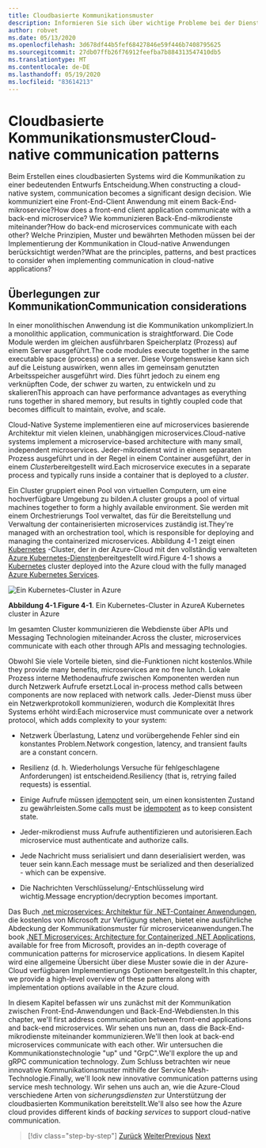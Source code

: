 ```yaml
---
title: Cloudbasierte Kommunikationsmuster
description: Informieren Sie sich über wichtige Probleme bei der Dienst Kommunikation in Cloud-native Anwendungen
author: robvet
ms.date: 05/13/2020
ms.openlocfilehash: 3d678df44b5fef68427846e59f446b7408795625
ms.sourcegitcommit: 27db07ffb26f76912feefba7b884313547410db5
ms.translationtype: MT
ms.contentlocale: de-DE
ms.lasthandoff: 05/19/2020
ms.locfileid: "83614213"
---
```

# <a name="cloud-native-communication-patterns"></a><span data-ttu-id="19d4f-103">Cloudbasierte Kommunikationsmuster</span><span class="sxs-lookup"><span data-stu-id="19d4f-103">Cloud-native communication patterns</span></span>

<span data-ttu-id="19d4f-104">Beim Erstellen eines cloudbasierten Systems wird die Kommunikation zu einer bedeutenden Entwurfs Entscheidung.</span><span class="sxs-lookup"><span data-stu-id="19d4f-104">When constructing a cloud-native system, communication becomes a significant design decision.</span></span> <span data-ttu-id="19d4f-105">Wie kommuniziert eine Front-End-Client Anwendung mit einem Back-End-mikroservice?</span><span class="sxs-lookup"><span data-stu-id="19d4f-105">How does a front-end client application communicate with a back-end microservice?</span></span> <span data-ttu-id="19d4f-106">Wie kommunizieren Back-End-mikrodienste miteinander?</span><span class="sxs-lookup"><span data-stu-id="19d4f-106">How do back-end microservices communicate with each other?</span></span> <span data-ttu-id="19d4f-107">Welche Prinzipien, Muster und bewährten Methoden müssen bei der Implementierung der Kommunikation in Cloud-native Anwendungen berücksichtigt werden?</span><span class="sxs-lookup"><span data-stu-id="19d4f-107">What are the principles, patterns, and best practices to consider when implementing communication in cloud-native applications?</span></span>

## <a name="communication-considerations"></a><span data-ttu-id="19d4f-108">Überlegungen zur Kommunikation</span><span class="sxs-lookup"><span data-stu-id="19d4f-108">Communication considerations</span></span>

<span data-ttu-id="19d4f-109">In einer monolithischen Anwendung ist die Kommunikation unkompliziert.</span><span class="sxs-lookup"><span data-stu-id="19d4f-109">In a monolithic application, communication is straightforward.</span></span> <span data-ttu-id="19d4f-110">Die Code Module werden im gleichen ausführbaren Speicherplatz (Prozess) auf einem Server ausgeführt.</span><span class="sxs-lookup"><span data-stu-id="19d4f-110">The code modules execute together in the same executable space (process) on a server.</span></span> <span data-ttu-id="19d4f-111">Diese Vorgehensweise kann sich auf die Leistung auswirken, wenn alles im gemeinsam genutzten Arbeitsspeicher ausgeführt wird. Dies führt jedoch zu einem eng verknüpften Code, der schwer zu warten, zu entwickeln und zu skalieren</span><span class="sxs-lookup"><span data-stu-id="19d4f-111">This approach can have performance advantages as everything runs together in shared memory, but results in tightly coupled code that becomes difficult to maintain, evolve, and scale.</span></span>

<span data-ttu-id="19d4f-112">Cloud-Native Systeme implementieren eine auf microservices basierende Architektur mit vielen kleinen, unabhängigen microservices.</span><span class="sxs-lookup"><span data-stu-id="19d4f-112">Cloud-native systems implement a microservice-based architecture with many small, independent microservices.</span></span> <span data-ttu-id="19d4f-113">Jeder-mikrodienst wird in einem separaten Prozess ausgeführt und in der Regel in einem Container ausgeführt, der in einem *Cluster*bereitgestellt wird.</span><span class="sxs-lookup"><span data-stu-id="19d4f-113">Each microservice executes in a separate process and typically runs inside a container that is deployed to a *cluster*.</span></span>

<span data-ttu-id="19d4f-114">Ein Cluster gruppiert einen Pool von virtuellen Computern, um eine hochverfügbare Umgebung zu bilden.</span><span class="sxs-lookup"><span data-stu-id="19d4f-114">A cluster groups a pool of virtual machines together to form a highly available environment.</span></span> <span data-ttu-id="19d4f-115">Sie werden mit einem Orchestrierungs Tool verwaltet, das für die Bereitstellung und Verwaltung der containerisierten microservices zuständig ist.</span><span class="sxs-lookup"><span data-stu-id="19d4f-115">They're managed with an orchestration tool, which is responsible for deploying and managing the containerized microservices.</span></span> <span data-ttu-id="19d4f-116">Abbildung 4-1 zeigt einen [Kubernetes](https://kubernetes.io) -Cluster, der in der Azure-Cloud mit den vollständig verwalteten [Azure Kubernetes-Diensten](https://docs.microsoft.com/azure/aks/intro-kubernetes)bereitgestellt wird.</span><span class="sxs-lookup"><span data-stu-id="19d4f-116">Figure 4-1 shows a [Kubernetes](https://kubernetes.io) cluster deployed into the Azure cloud with the fully managed [Azure Kubernetes Services](https://docs.microsoft.com/azure/aks/intro-kubernetes).</span></span>

![Ein Kubernetes-Cluster in Azure](./media/kubernetes-cluster-in-azure.png)

<span data-ttu-id="19d4f-118">**Abbildung 4-1**.</span><span class="sxs-lookup"><span data-stu-id="19d4f-118">**Figure 4-1**.</span></span> <span data-ttu-id="19d4f-119">Ein Kubernetes-Cluster in Azure</span><span class="sxs-lookup"><span data-stu-id="19d4f-119">A Kubernetes cluster in Azure</span></span>

<span data-ttu-id="19d4f-120">Im gesamten Cluster kommunizieren die Webdienste über APIs und Messaging Technologien miteinander.</span><span class="sxs-lookup"><span data-stu-id="19d4f-120">Across the cluster, microservices communicate with each other through APIs and messaging technologies.</span></span>

<span data-ttu-id="19d4f-121">Obwohl Sie viele Vorteile bieten, sind die-Funktionen nicht kostenlos.</span><span class="sxs-lookup"><span data-stu-id="19d4f-121">While they provide many benefits, microservices are no free lunch.</span></span> <span data-ttu-id="19d4f-122">Lokale Prozess interne Methodenaufrufe zwischen Komponenten werden nun durch Netzwerk Aufrufe ersetzt.</span><span class="sxs-lookup"><span data-stu-id="19d4f-122">Local in-process method calls between components are now replaced with network calls.</span></span> <span data-ttu-id="19d4f-123">Jeder-Dienst muss über ein Netzwerkprotokoll kommunizieren, wodurch die Komplexität Ihres Systems erhöht wird:</span><span class="sxs-lookup"><span data-stu-id="19d4f-123">Each microservice must communicate over a network protocol, which adds complexity to your system:</span></span>

- <span data-ttu-id="19d4f-124">Netzwerk Überlastung, Latenz und vorübergehende Fehler sind ein konstantes Problem.</span><span class="sxs-lookup"><span data-stu-id="19d4f-124">Network congestion, latency, and transient faults are a constant concern.</span></span>

- <span data-ttu-id="19d4f-125">Resilienz (d. h. Wiederholungs Versuche für fehlgeschlagene Anforderungen) ist entscheidend.</span><span class="sxs-lookup"><span data-stu-id="19d4f-125">Resiliency (that is, retrying failed requests) is essential.</span></span>

- <span data-ttu-id="19d4f-126">Einige Aufrufe müssen [idempotent](https://www.restapitutorial.com/lessons/idempotency.html) sein, um einen konsistenten Zustand zu gewährleisten.</span><span class="sxs-lookup"><span data-stu-id="19d4f-126">Some calls must be [idempotent](https://www.restapitutorial.com/lessons/idempotency.html) as to keep consistent state.</span></span>

- <span data-ttu-id="19d4f-127">Jeder-mikrodienst muss Aufrufe authentifizieren und autorisieren.</span><span class="sxs-lookup"><span data-stu-id="19d4f-127">Each microservice must authenticate and authorize calls.</span></span>

- <span data-ttu-id="19d4f-128">Jede Nachricht muss serialisiert und dann deserialisiert werden, was teuer sein kann.</span><span class="sxs-lookup"><span data-stu-id="19d4f-128">Each message must be serialized and then deserialized - which can be expensive.</span></span>

- <span data-ttu-id="19d4f-129">Die Nachrichten Verschlüsselung/-Entschlüsselung wird wichtig.</span><span class="sxs-lookup"><span data-stu-id="19d4f-129">Message encryption/decryption becomes important.</span></span>

<span data-ttu-id="19d4f-130">Das Buch [.net microservices: Architektur für .NET-Container Anwendungen](https://dotnet.microsoft.com/download/thank-you/microservices-architecture-ebook), die kostenlos von Microsoft zur Verfügung stehen, bietet eine ausführliche Abdeckung der Kommunikationsmuster für microserviceanwendungen.</span><span class="sxs-lookup"><span data-stu-id="19d4f-130">The book [.NET Microservices: Architecture for Containerized .NET Applications](https://dotnet.microsoft.com/download/thank-you/microservices-architecture-ebook), available for free from Microsoft, provides an in-depth coverage of communication patterns for microservice applications.</span></span> <span data-ttu-id="19d4f-131">In diesem Kapitel wird eine allgemeine Übersicht über diese Muster sowie die in der Azure-Cloud verfügbaren Implementierungs Optionen bereitgestellt.</span><span class="sxs-lookup"><span data-stu-id="19d4f-131">In this chapter, we provide a high-level overview of these patterns along with implementation options available in the Azure cloud.</span></span>

<span data-ttu-id="19d4f-132">In diesem Kapitel befassen wir uns zunächst mit der Kommunikation zwischen Front-End-Anwendungen und Back-End-Webdiensten.</span><span class="sxs-lookup"><span data-stu-id="19d4f-132">In this chapter, we'll first address communication between front-end applications and back-end microservices.</span></span> <span data-ttu-id="19d4f-133">Wir sehen uns nun an, dass die Back-End-mikrodienste miteinander kommunizieren.</span><span class="sxs-lookup"><span data-stu-id="19d4f-133">We'll then look at back-end microservices communicate with each other.</span></span> <span data-ttu-id="19d4f-134">Wir untersuchen die Kommunikationstechnologie "up" und "GrpC".</span><span class="sxs-lookup"><span data-stu-id="19d4f-134">We'll explore the up and gRPC communication technology.</span></span> <span data-ttu-id="19d4f-135">Zum Schluss betrachten wir neue innovative Kommunikationsmuster mithilfe der Service Mesh-Technologie.</span><span class="sxs-lookup"><span data-stu-id="19d4f-135">Finally, we'll look new innovative communication patterns using service mesh technology.</span></span> <span data-ttu-id="19d4f-136">Wir sehen uns auch an, wie die Azure-Cloud verschiedene Arten von *sicherungsdiensten* zur Unterstützung der cloudbasierten Kommunikation bereitstellt.</span><span class="sxs-lookup"><span data-stu-id="19d4f-136">We'll also see how the Azure cloud provides different kinds of *backing services* to support cloud-native communication.</span></span>

>[!div class="step-by-step"]
><span data-ttu-id="19d4f-137">[Zurück](other-deployment-options.md)
>[Weiter](front-end-communication.md)</span><span class="sxs-lookup"><span data-stu-id="19d4f-137">[Previous](other-deployment-options.md)
[Next](front-end-communication.md)</span></span>
